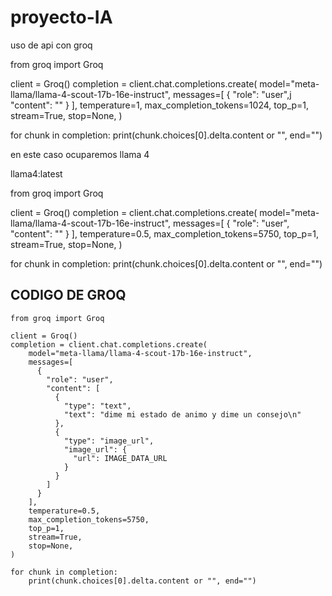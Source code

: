 # proyecto-IA
uso de api con groq

from groq import Groq

client = Groq()
completion = client.chat.completions.create(
    model="meta-llama/llama-4-scout-17b-16e-instruct",
    messages=[
      {
        "role": "user",j
        "content": ""
      }
    ],
    temperature=1,
    max_completion_tokens=1024,
    top_p=1,
    stream=True,
    stop=None,
)

for chunk in completion:
    print(chunk.choices[0].delta.content or "", end="")

en este caso ocuparemos llama 4 

llama4:latest






from groq import Groq

client = Groq()
completion = client.chat.completions.create(
    model="meta-llama/llama-4-scout-17b-16e-instruct",
    messages=[
      {
        "role": "user",
        "content": ""
      }
    ],
    temperature=0.5,
    max_completion_tokens=5750,
    top_p=1,
    stream=True,
    stop=None,
)

for chunk in completion:
    print(chunk.choices[0].delta.content or "", end="")

## CODIGO DE GROQ

````
from groq import Groq

client = Groq()
completion = client.chat.completions.create(
    model="meta-llama/llama-4-scout-17b-16e-instruct",
    messages=[
      {
        "role": "user",
        "content": [
          {
            "type": "text",
            "text": "dime mi estado de animo y dime un consejo\n"
          },
          {
            "type": "image_url",
            "image_url": {
              "url": IMAGE_DATA_URL
            }
          }
        ]
      }
    ],
    temperature=0.5,
    max_completion_tokens=5750,
    top_p=1,
    stream=True,
    stop=None,
)

for chunk in completion:
    print(chunk.choices[0].delta.content or "", end="")

````
    
